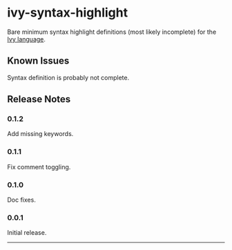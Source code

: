 # ivy-syntax-highlight

Bare minimum syntax highlight definitions (most likely incomplete) for the [Ivy language](https://microsoft.github.io/ivy/language.html).

## Known Issues

Syntax definition is probably not complete.

## Release Notes
### 0.1.2
Add missing keywords.

### 0.1.1
Fix comment toggling.
### 0.1.0
Doc fixes.
### 0.0.1

Initial release.

-----------------------------------------------------------------------------------------------------------

